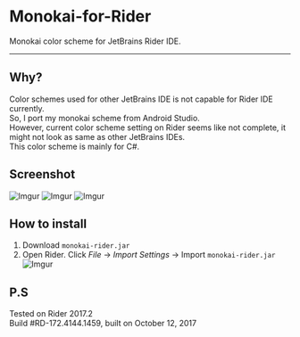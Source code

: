 # Monokai-for-Rider
Monokai color scheme for JetBrains Rider IDE.

---
## Why?
Color schemes used for other JetBrains IDE is not capable for Rider IDE currently. <br>
So, I port my monokai scheme from Android Studio. <br>
However, current color scheme setting on Rider seems like not complete, it might not look as same as other JetBrains IDEs. <br>
This color scheme is mainly for C#.

## Screenshot
![Imgur](https://i.imgur.com/2YjF7o9.png)
![Imgur](https://i.imgur.com/noMQN6E.png)
![Imgur](https://i.imgur.com/PtJXczt.png)

## How to install
 1. Download `monokai-rider.jar`
 2. Open Rider. Click _File_ -> _Import Settings_ -> Import `monokai-rider.jar`
 ![Imgur](https://i.imgur.com/2gR89Dn.jpg)
 
## P.S
Tested on Rider 2017.2 <br>
Build #RD-172.4144.1459, built on October 12, 2017
 



